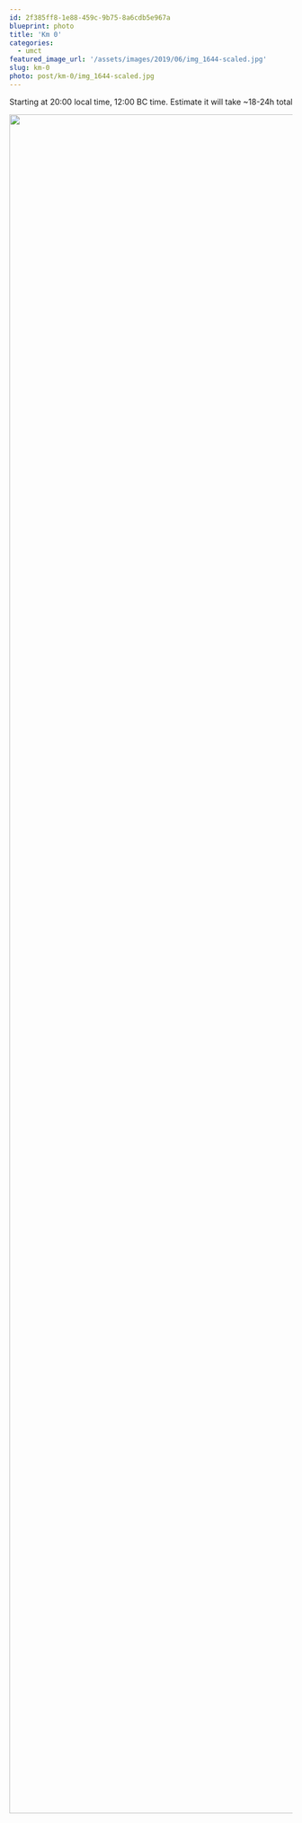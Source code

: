 ```yaml
---
id: 2f385ff8-1e88-459c-9b75-8a6cdb5e967a
blueprint: photo
title: 'Km 0'
categories:
  - umct
featured_image_url: '/assets/images/2019/06/img_1644-scaled.jpg'
slug: km-0
photo: post/km-0/img_1644-scaled.jpg
---
```

<p>Starting at 20:00 local time, 12:00 BC time. Estimate it will take ~18-24h total</p>
<p><img src="/assets/images/2019/06/img_1644.jpg" class="size-full wp-image-569" width="4032" height="3024"></p>
